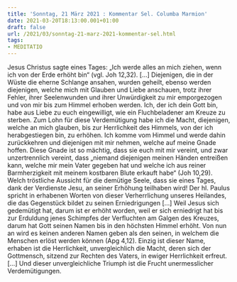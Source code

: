 ```yaml
---
title: 'Sonntag, 21 März 2021 : Kommentar Sel. Columba Marmion'
date: 2021-03-20T18:13:00.001+01:00
draft: false
url: /2021/03/sonntag-21-marz-2021-kommentar-sel.html
tags: 
- MEDITATIO
---
```


Jesus Christus sagte eines Tages: „Ich werde alles an mich ziehen, wenn ich von der Erde erhöht bin“ (vgl. Joh 12,32). \[…\] Diejenigen, die in der Wüste die eherne Schlange ansahen, wurden geheilt, ebenso werden diejenigen, welche mich mit Glauben und Liebe anschauen, trotz ihrer Fehler, ihrer Seelenwunden und ihrer Unwürdigkeit zu mir emporgezogen und von mir bis zum Himmel erhoben werden. Ich, der ich dein Gott bin, habe aus Liebe zu euch eingewilligt, wie ein Fluchbeladener am Kreuze zu sterben. Zum Lohn für diese Verdemütigung habe ich die Macht, diejenigen, welche an mich glauben, bis zur Herrlichkeit des Himmels, von der ich herabgestiegen bin, zu erhöhen. Ich komme vom Himmel und werde dahin zurückkehren und diejenigen mit mir nehmen, welche auf meine Gnade hoffen. Diese Gnade ist so mächtig, dass sie euch mit mir vereint, und zwar unzertrennlich vereint, dass „niemand diejenigen meinen Händen entreißen kann, welche mir mein Vater gegeben hat und welche ich aus reiner Barmherzigkeit mit meinem kostbaren Blute erkauft habe“ (Joh 10,29). Welch tröstliche Aussicht für die demütige Seele, dass sie eines Tages, dank der Verdienste Jesu, an seiner Erhöhung teilhaben wird! Der hl. Paulus spricht in erhabenen Worten von dieser Verherrlichung unseres Heilandes, die das Gegenstück bildet zu seinen Erniedrigungen \[…\] Weil Jesus sich gedemütigt hat, darum ist er erhöht worden, weil er sich erniedrigt hat bis zur Erduldung jenes Schimpfes der Verfluchten am Galgen des Kreuzes, darum hat Gott seinen Namen bis in den höchsten Himmel erhöht. Von nun an wird es keinen anderen Namen geben als den seinen, in welchem die Menschen erlöst werden können (Apg 4,12). Einzig ist dieser Name, erhaben ist die Herrlichkeit, unvergleichlich die Macht, deren sich der Gottmensch, sitzend zur Rechten des Vaters, in ewiger Herrlichkeit erfreut. \[…\] Und dieser unvergleichliche Triumph ist die Frucht unermesslicher Verdemütigungen.